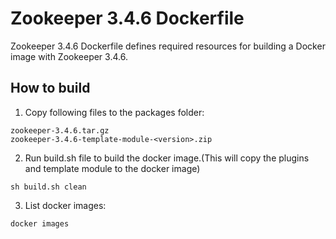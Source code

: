 # Zookeeper 3.4.6 Dockerfile

Zookeeper 3.4.6 Dockerfile defines required resources for building a Docker image with Zookeeper 3.4.6.

## How to build

1. Copy following files to the packages folder:
```
zookeeper-3.4.6.tar.gz
zookeeper-3.4.6-template-module-<version>.zip
```

2. Run build.sh file to build the docker image.(This will copy the plugins and template module to the docker image)
```
sh build.sh clean
```

3. List docker images:
```
docker images
```
